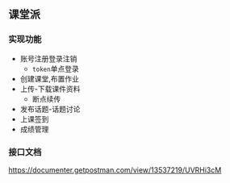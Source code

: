 ## 课堂派

### 实现功能

- 账号注册登录注销
  - ` token `单点登录
- 创建课堂,布置作业
- 上传-下载课件资料
  - 断点续传
- 发布话题-话题讨论
- 上课签到
- 成绩管理


### 接口文档

https://documenter.getpostman.com/view/13537219/UVRHi3cM